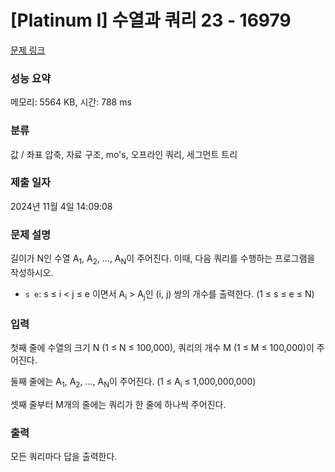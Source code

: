 # [Platinum I] 수열과 쿼리 23 - 16979 

[문제 링크](https://www.acmicpc.net/problem/16979) 

### 성능 요약

메모리: 5564 KB, 시간: 788 ms

### 분류

값 / 좌표 압축, 자료 구조, mo's, 오프라인 쿼리, 세그먼트 트리

### 제출 일자

2024년 11월 4일 14:09:08

### 문제 설명

<p>길이가 N인 수열 A<sub>1</sub>, A<sub>2</sub>, ..., A<sub>N</sub>이 주어진다. 이때, 다음 쿼리를 수행하는 프로그램을 작성하시오.</p>

<ul>
	<li><code>s e</code>: s ≤ i < j ≤ e 이면서 A<sub>i</sub> > A<sub>j</sub>인 (i, j) 쌍의 개수를 출력한다. (1 ≤ s ≤ e ≤ N)</li>
</ul>

### 입력 

 <p>첫째 줄에 수열의 크기 N (1 ≤ N ≤ 100,000), 쿼리의 개수 M (1 ≤ M ≤ 100,000)이 주어진다.</p>

<p>둘째 줄에는 A<sub>1</sub>, A<sub>2</sub>, ..., A<sub>N</sub>이 주어진다. (1 ≤ A<sub>i</sub> ≤ 1,000,000,000)</p>

<p>셋째 줄부터 M개의 줄에는 쿼리가 한 줄에 하나씩 주어진다.</p>

### 출력 

 <p>모든 쿼리마다 답을 출력한다.</p>

